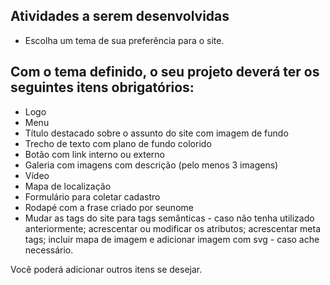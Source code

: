 ## Atividades a serem desenvolvidas

* Escolha um tema de sua preferência para o site.

## Com o tema definido, o seu projeto deverá ter os seguintes itens obrigatórios:

*  Logo
*  Menu
*  Título destacado sobre o assunto do site com imagem de fundo
*  Trecho de texto com plano de fundo colorido
*  Botão com link interno ou externo
*  Galeria com imagens com descrição (pelo menos 3 imagens)
*  Vídeo
*  Mapa de localização
*  Formulário para coletar cadastro
*  Rodapé com a frase criado por seunome
* Mudar as tags do site para tags semânticas - caso não tenha utilizado anteriormente; acrescentar ou modificar os atributos; acrescentar meta tags; incluir mapa de imagem e adicionar imagem com svg - caso ache necessário.


Você poderá adicionar outros itens se desejar.

